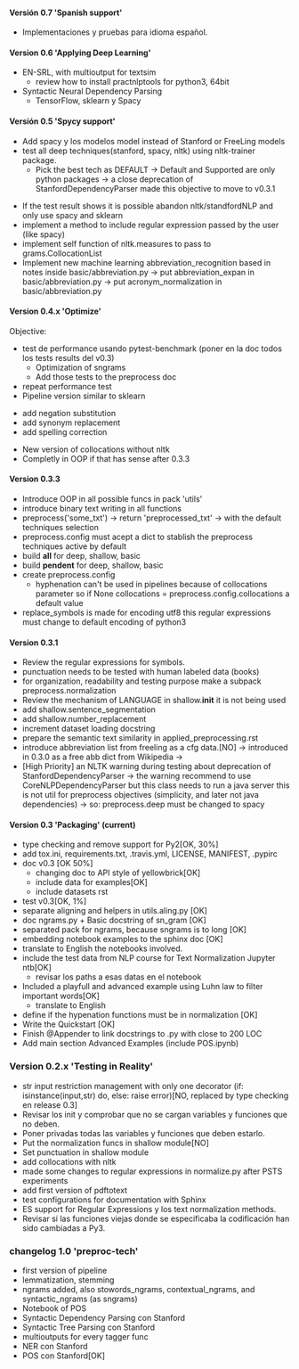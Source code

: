 #### Versión 0.7 'Spanish support'

- Implementaciones y pruebas para idioma español.


#### Version 0.6 'Applying Deep Learning'

* EN-SRL, with multioutput for textsim
	* review how to install practnlptools for python3, 64bit
* Syntactic Neural Dependency Parsing
	* TensorFlow, sklearn y Spacy

#### Versión 0.5 'Spycy support'

- Add spacy y los modelos model instead of Stanford or FreeLing models
- test all deep techniques(stanford, spacy, nltk) using nltk-trainer package.
  - Pick the best tech as DEFAULT -> Default and Supported are only python packages 
  -> a close deprecation of StanfordDependencyParser made this objective to move to v0.3.1
  
* If the test result shows it is possible abandon nltk/standfordNLP and only use spacy and sklearn
* implement a method to include regular expression passed by the user (like spacy)
* implement self function of nltk.measures to pass to grams.CollocationList
* Implement new machine learning abbreviation_recognition based in notes inside basic/abbreviation.py
	-> put abbreviation_expan in basic/abbreviation.py
	-> put acronym_normalization in basic/abbreviation.py

#### Version 0.4.x 'Optimize'

Objective:

* test de performance usando pytest-benchmark (poner en la doc todos los tests results del v0.3)
	- Optimization of sngrams
	- Add those tests to the preprocess doc
* repeat performance test
* Pipeline version similar to sklearn
- add negation substitution
- add synonym replacement
- add spelling correction
* New version of collocations without nltk
* Completly in OOP if that has sense after 0.3.3

#### Version 0.3.3

* Introduce OOP in all possible funcs in pack 'utils'
* introduce binary text writing in all functions
* preprocess('some_txt') -> return 'preprocessed_txt'
	-> with the default techniques selection
* preprocess.config must acept a dict to stablish the preprocess techniques active by default
* build __all__ for deep, shallow, basic
* build __pendent__ for deep, shallow, basic
* create preprocess.config 
	- hyphenation can't be used in pipelines because of collocations parameter so if None
		collocations = preprocess.config.collocations a default value
* replace_symbols is made for encoding utf8 this regular expressions must change to default encoding of python3

#### Version 0.3.1

* Review the regular expressions for symbols.
* punctuation needs to be tested with human labeled data (books)
* for organization, readability and testing purpose make a subpack preprocess.normalization
* Review the mechanism of LANGUAGE in shallow.__init__ it is not being used
* add shallow.sentence_segmentation
* add shallow.number_replacement
* increment dataset loading docstring
* prepare the semantic text similarity in applied_preprocessing.rst
* introduce abbreviation list from freeling as a cfg data.[NO]
	-> introduced in 0.3.0 as a free abb dict from Wikipedia
	-> 
* [High Priority] an NLTK warning during testing about deprecation of StanfordDependencyParser
	-> the warning recommend to use CoreNLPDependencyParser but this class needs to run a java server
	this is not util for preprocess objectives (simplicity, and later not java dependencies)
	-> so: preprocess.deep must be changed to spacy

#### Version 0.3 'Packaging' (current)

* type checking and remove support for Py2[OK, 30%]
* add tox.ini, requirements.txt, .travis.yml, LICENSE, MANIFEST, .pypirc 
* doc v0.3 [OK 50%]
	- changing doc to API style of yellowbrick[OK]
	- include data for examples[OK]
	- include datasets rst
* test v0.3[OK, 1%]
* separate aligning and helpers in utils.aling.py [OK]
* doc ngrams.py + Basic docstring of sn_gram [OK]
* separated pack for ngrams, because sngrams is to long [OK]
* embedding notebook examples to the sphinx doc [OK]
* translate to English the notebooks involved.
* include the test data from NLP course for Text Normalization Jupyter ntb[OK]
	- revisar los paths a esas datas en el notebook 
* Included a playfull and advanced example using Luhn law to filter important words[OK]
	- translate to English
* define if the hypenation functions must be in normalization [OK]
* Write the Quickstart [OK]
* Finish @Appender to link docstrings to .py with close to 200 LOC
* Add main section Advanced Examples (include POS.ipynb)

### Version 0.2.x 'Testing in Reality'</u>

- str input restriction management with only one decorator (if: isinstance(input,str) do, else: raise error)[NO, replaced by type checking en release 0.3] 
- Revisar los init y comprobar que no se cargan variables y funciones que no deben. 
- Poner privadas todas las variables y funciones que deben estarlo.
- Put the normalization funcs in shallow module[NO]
- Set punctuation in shallow module
- add collocations with nltk
- made some changes to regular expressions in normalize.py after PSTS experiments
- add first version of pdftotext
- test configurations for documentation with Sphinx
- ES support for Regular Expressions y los text normalization methods.
- Revisar sí las funciones viejas donde se especificaba la codificación han sido cambiadas a Py3.

### changelog 1.0 'preproc-tech'

- first version of pipeline
- lemmatization, stemming
- ngrams added, also stowords_ngrams, contextual_ngrams, and syntactic_ngrams (as sngrams)
- Notebook of POS
- Syntactic Dependency Parsing con Stanford
- Syntactic Tree Parsing con Stanford
- multioutputs for every tagger func
- NER con Stanford
- POS con Stanford[OK]
